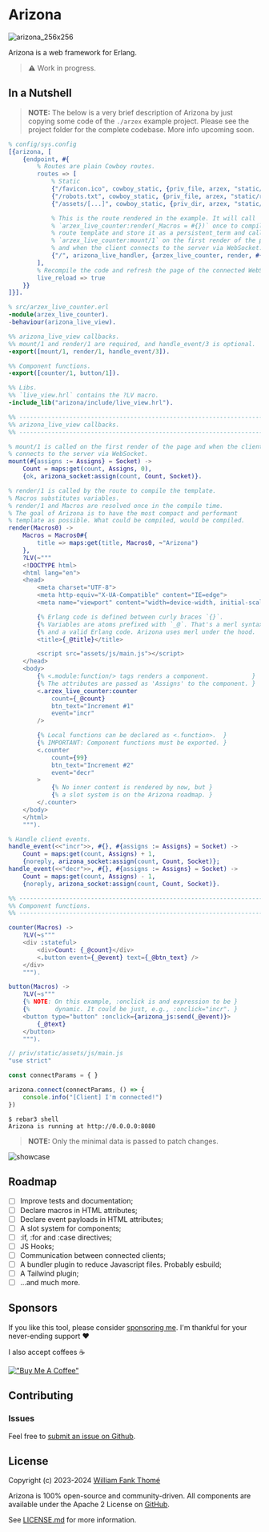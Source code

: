 # Arizona

![arizona_256x256](https://github.com/arizona-framework/arizona/assets/35941533/a272bbd4-62fc-4cfd-9670-d785f6057678)

Arizona is a web framework for Erlang.

> ⚠️ Work in progress.

## In a Nutshell

> **NOTE:**
> The below is a very brief description of Arizona by just copying some code of the `./arzex` example project.
> Please see the project folder for the complete codebase.
> More info upcoming soon.

```erlang
% config/sys.config
[{arizona, [
    {endpoint, #{
        % Routes are plain Cowboy routes.
        routes => [
            % Static
            {"/favicon.ico", cowboy_static, {priv_file, arzex, "static/favicon.ico"}},
            {"/robots.txt", cowboy_static, {priv_file, arzex, "static/robots.txt"}},
            {"/assets/[...]", cowboy_static, {priv_dir, arzex, "static/assets"}},

            % This is the route rendered in the example. It will call
            % `arzex_live_counter:render(_Macros = #{})` once to compile the
            % route template and store it as a persistent_term and call
            % `arzex_live_counter:mount/1` on the first render of the page
            % and when the client connects to the server via WebSocket.
            {"/", arizona_live_handler, {arzex_live_counter, render, #{}}}
        ],
        % Recompile the code and refresh the page of the connected WebSocket clients.
        live_reload => true
    }}
]}].
```

```erlang
% src/arzex_live_counter.erl
-module(arzex_live_counter).
-behaviour(arizona_live_view).

%% arizona_live_view callbacks.
%% mount/1 and render/1 are required, and handle_event/3 is optional.
-export([mount/1, render/1, handle_event/3]).

%% Component functions.
-export([counter/1, button/1]).

%% Libs.
%% `live_view.hrl` contains the ?LV macro.
-include_lib("arizona/include/live_view.hrl").

%% --------------------------------------------------------------------
%% arizona_live_view callbacks.
%% --------------------------------------------------------------------

% mount/1 is called on the first render of the page and when the client
% connects to the server via WebSocket.
mount(#{assigns := Assigns} = Socket) ->
    Count = maps:get(count, Assigns, 0),
    {ok, arizona_socket:assign(count, Count, Socket)}.

% render/1 is called by the route to compile the template.
% Macros substitutes variables.
% render/1 and Macros are resolved once in the compile time.
% The goal of Arizona is to have the most compact and performant
% template as possible. What could be compiled, would be compiled.
render(Macros0) ->
    Macros = Macros0#{
        title => maps:get(title, Macros0, ~"Arizona")
    },
    ?LV(~"""
    <!DOCTYPE html>
    <html lang="en">
    <head>
        <meta charset="UTF-8">
        <meta http-equiv="X-UA-Compatible" content="IE=edge">
        <meta name="viewport" content="width=device-width, initial-scale=1.0">

        {% Erlang code is defined between curly braces `{}`.            }
        {% Variables are atoms prefixed with `_@`. That's a merl syntax }
        {% and a valid Erlang code. Arizona uses merl under the hood.   }
        <title>{_@title}</title>

        <script src="assets/js/main.js"></script>
    </head>
    <body>
        {% <.module:function/> tags renders a component.            }
        {% The attributes are passed as 'Assigns' to the component. }
        <.arzex_live_counter:counter
            count={_@count}
            btn_text="Increment #1"
            event="incr"
        />

        {% Local functions can be declared as <.function>.  }
        {% IMPORTANT: Component functions must be exported. }
        <.counter
            count={99}
            btn_text="Increment #2"
            event="decr"
        >
            {% No inner content is rendered by now, but }
            {% a slot system is on the Arizona roadmap. }
        </.counter>
    </body>
    </html>
    """).

% Handle client events.
handle_event(<<"incr">>, #{}, #{assigns := Assigns} = Socket) ->
    Count = maps:get(count, Assigns) + 1,
    {noreply, arizona_socket:assign(count, Count, Socket)};
handle_event(<<"decr">>, #{}, #{assigns := Assigns} = Socket) ->
    Count = maps:get(count, Assigns) - 1,
    {noreply, arizona_socket:assign(count, Count, Socket)}.

%% --------------------------------------------------------------------
%% Component functions.
%% --------------------------------------------------------------------

counter(Macros) ->
    ?LV(~s"""
    <div :stateful>
        <div>Count: {_@count}</div>
        <.button event={_@event} text={_@btn_text} />
    </div>
    """).

button(Macros) ->
    ?LV(~s"""
    {% NOTE: On this example, :onclick is and expression to be }
    {%       dynamic. It could be just, e.g., :onclick="incr". }
    <button type="button" :onclick={arizona_js:send(_@event)}>
        {_@text}
    </button>
    """).
```

```js
// priv/static/assets/js/main.js
"use strict"

const connectParams = { }

arizona.connect(connectParams, () => {
    console.info("[Client] I'm connected!")
})
```

```console
$ rebar3 shell
Arizona is running at http://0.0.0.0:8080
```

> **NOTE:** Only the minimal data is passed to patch changes.

![showcase](/assets/showcase.gif)

## Roadmap

- [ ] Improve tests and documentation;
- [ ] Declare macros in HTML attributes;
- [ ] Declare event payloads in HTML attributes;
- [ ] A slot system for components;
- [ ] :if, :for and :case directives;
- [ ] JS Hooks;
- [ ] Communication between connected clients;
- [ ] A bundler plugin to reduce Javascript files. Probably esbuild;
- [ ] A Tailwind plugin;
- [ ] ...and much more.

## Sponsors

If you like this tool, please consider [sponsoring me](https://github.com/sponsors/williamthome).
I'm thankful for your never-ending support :heart:

I also accept coffees :coffee:

[!["Buy Me A Coffee"](https://www.buymeacoffee.com/assets/img/custom_images/orange_img.png)](https://www.buymeacoffee.com/williamthome)

## Contributing

### Issues

Feel free to [submit an issue on Github](https://github.com/williamthome/arizona/issues/new).

## License

Copyright (c) 2023-2024 [William Fank Thomé](https://github.com/williamthome)

Arizona is 100% open-source and community-driven. All components are
available under the Apache 2 License on [GitHub](https://github.com/williamthome/arizona).

See [LICENSE.md](LICENSE.md) for more information.

